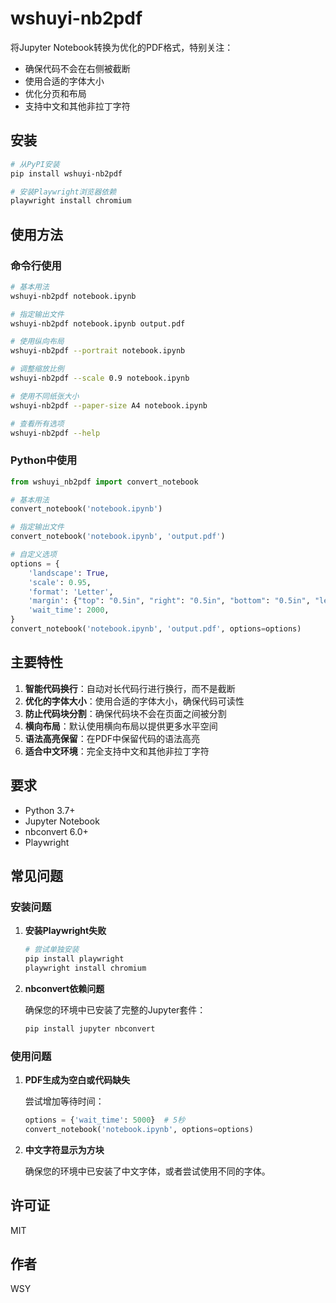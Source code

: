 # wshuyi-nb2pdf

将Jupyter Notebook转换为优化的PDF格式，特别关注：
- 确保代码不会在右侧被截断
- 使用合适的字体大小
- 优化分页和布局
- 支持中文和其他非拉丁字符

## 安装

```bash
# 从PyPI安装
pip install wshuyi-nb2pdf

# 安装Playwright浏览器依赖
playwright install chromium
```

## 使用方法

### 命令行使用

```bash
# 基本用法
wshuyi-nb2pdf notebook.ipynb

# 指定输出文件
wshuyi-nb2pdf notebook.ipynb output.pdf

# 使用纵向布局
wshuyi-nb2pdf --portrait notebook.ipynb

# 调整缩放比例
wshuyi-nb2pdf --scale 0.9 notebook.ipynb

# 使用不同纸张大小
wshuyi-nb2pdf --paper-size A4 notebook.ipynb

# 查看所有选项
wshuyi-nb2pdf --help
```

### Python中使用

```python
from wshuyi_nb2pdf import convert_notebook

# 基本用法
convert_notebook('notebook.ipynb')

# 指定输出文件
convert_notebook('notebook.ipynb', 'output.pdf')

# 自定义选项
options = {
    'landscape': True,
    'scale': 0.95,
    'format': 'Letter',
    'margin': {"top": "0.5in", "right": "0.5in", "bottom": "0.5in", "left": "0.5in"},
    'wait_time': 2000,
}
convert_notebook('notebook.ipynb', 'output.pdf', options=options)
```

## 主要特性

1. **智能代码换行**：自动对长代码行进行换行，而不是截断
2. **优化的字体大小**：使用合适的字体大小，确保代码可读性
3. **防止代码块分割**：确保代码块不会在页面之间被分割
4. **横向布局**：默认使用横向布局以提供更多水平空间
5. **语法高亮保留**：在PDF中保留代码的语法高亮
6. **适合中文环境**：完全支持中文和其他非拉丁字符

## 要求

- Python 3.7+
- Jupyter Notebook
- nbconvert 6.0+
- Playwright

## 常见问题

### 安装问题

1. **安装Playwright失败**

   ```bash
   # 尝试单独安装
   pip install playwright
   playwright install chromium
   ```

2. **nbconvert依赖问题**

   确保您的环境中已安装了完整的Jupyter套件：
   
   ```bash
   pip install jupyter nbconvert
   ```

### 使用问题

1. **PDF生成为空白或代码缺失**

   尝试增加等待时间：
   
   ```python
   options = {'wait_time': 5000}  # 5秒
   convert_notebook('notebook.ipynb', options=options)
   ```

2. **中文字符显示为方块**

   确保您的环境中已安装了中文字体，或者尝试使用不同的字体。

## 许可证

MIT

## 作者

WSY
